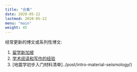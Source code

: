```yaml
---
title: "合集"
date: 2020-05-22
lastmod: 2020-05-22
menu: "main"
weight: 45
---
```


经常更新的博文或系列性博文:

1. [留学新加坡](../post/oversea-in-singapore/)
2. [学术阅读和写作的经验](../post/reading-writing/)
3. [地震学初步入门材料清单]../post/intro-material-seismology/)


